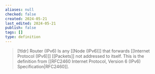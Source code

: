```yaml
---
aliases: null
checked: false
created: 2024-05-21
last_edited: 2024-05-21
publish: false
tags: []
type: definition
---
```

>[!tldr] Router (IPv6)
>Is any [[Node (IPv6)]] that forwards [[Internet Protocol (IPv6)]] [[Packets]] not addressed to itself. This is the definition from [[RFC2460 Internet Protocol, Version 6 (IPv6) Specification|RFC2460]].

